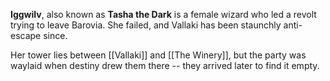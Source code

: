 **Iggwilv**, also known as **Tasha the Dark** is a female wizard who led a revolt trying to leave Barovia. She failed, and Vallaki has been staunchly anti-escape since.

Her tower lies between [[Vallaki]] and [[The Winery]], but the party was waylaid when destiny drew them there -- they arrived later to find it empty.